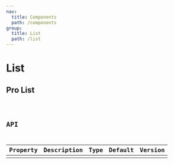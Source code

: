 ```yaml
---
nav:
  title: Components
  path: /components
group:
  title: List
  path: /list
---
```


# List

## Pro List
<code src="./useWithModel.tsx" title='Use with useModel' desc='Integrate with umi useModel function' />

## API

| Property | Description | Type | Default | Version |
| --- | --- | --- | --- | --- |
|  |  |  |  |  |



  



